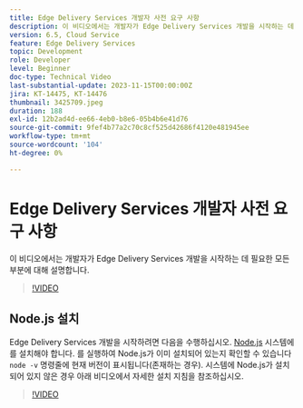 ```yaml
---
title: Edge Delivery Services 개발자 사전 요구 사항
description: 이 비디오에서는 개발자가 Edge Delivery Services 개발을 시작하는 데 필요한 모든 부분에 대해 설명합니다.
version: 6.5, Cloud Service
feature: Edge Delivery Services
topic: Development
role: Developer
level: Beginner
doc-type: Technical Video
last-substantial-update: 2023-11-15T00:00:00Z
jira: KT-14475, KT-14476
thumbnail: 3425709.jpeg
duration: 188
exl-id: 12b2ad4d-ee66-4eb0-b8e6-05b4b6e41d76
source-git-commit: 9fef4b77a2c70c8cf525d42686f4120e481945ee
workflow-type: tm+mt
source-wordcount: '104'
ht-degree: 0%

---
```


# Edge Delivery Services 개발자 사전 요구 사항

이 비디오에서는 개발자가 Edge Delivery Services 개발을 시작하는 데 필요한 모든 부분에 대해 설명합니다.

>[!VIDEO](https://video.tv.adobe.com/v/3425709/?learn=on)

## Node.js 설치

Edge Delivery Services 개발을 시작하려면 다음을 수행하십시오. [Node.js](https://nodejs.org) 시스템에 를 설치해야 합니다. 를 실행하여 Node.js가 이미 설치되어 있는지 확인할 수 있습니다 `node -v` 명령줄에 현재 버전이 표시됩니다(존재하는 경우). 시스템에 Node.js가 설치되어 있지 않은 경우 아래 비디오에서 자세한 설치 지침을 참조하십시오.

>[!VIDEO](https://video.tv.adobe.com/v/3425710/?learn=on)
